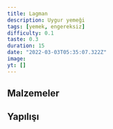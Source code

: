 ```yaml
---
title: Lagman
description: Uygur yemeği
tags: [yemek, engereksiz]
difficulty: 0.1
taste: 0.3
duration: 15
date: "2022-03-03T05:35:07.322Z"
image:
yt: []
---
```


## Malzemeler

## Yapılışı
